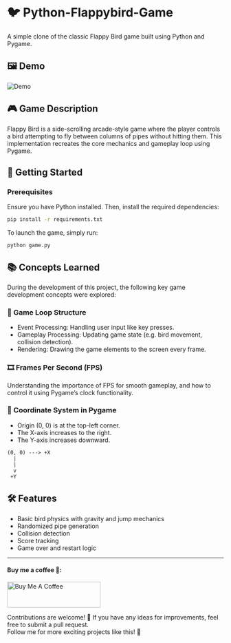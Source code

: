 # 🐦 Python-Flappybird-Game

A simple clone of the classic Flappy Bird game built using Python and Pygame.

## 🖼 Demo

![Demo](assets/demo.gif)

## 🎮 Game Description

Flappy Bird is a side-scrolling arcade-style game where the player controls a bird attempting to fly between columns of pipes without hitting them. This implementation recreates the core mechanics and gameplay loop using Pygame.

## 🚀 Getting Started

### Prerequisites

Ensure you have Python installed. Then, install the required dependencies:

```bash
pip install -r requirements.txt
```

To launch the game, simply run:

```
python game.py
```

## 📚 Concepts Learned

During the development of this project, the following key game development concepts were explored:

### 🔁 Game Loop Structure

- Event Processing: Handling user input like key presses.
- Gameplay Processing: Updating game state (e.g. bird movement, collision detection).
- Rendering: Drawing the game elements to the screen every frame.

### 🎞️ Frames Per Second (FPS)

Understanding the importance of FPS for smooth gameplay, and how to control it using Pygame’s clock functionality.

### 🧭 Coordinate System in Pygame

- Origin (0, 0) is at the top-left corner.
- The X-axis increases to the right.
- The Y-axis increases downward.

```
(0, 0) ---> +X
  |
  |
  v
 +Y
```

## 🛠 Features

- Basic bird physics with gravity and jump mechanics
- Randomized pipe generation
- Collision detection
- Score tracking
- Game over and restart logic

---

#### Buy me a coffee 🥹:

<a href="https://www.buymeacoffee.com/kunalmehra" target="_blank">
<img src="https://cdn.buymeacoffee.com/buttons/v2/default-yellow.png" alt="Buy Me A Coffee" style="height: 60px !important;width: 217px !important;" >
</a>

Contributions are welcome! 🙏 If you have any ideas for improvements, feel free to submit a pull request.
\
Follow me for more exciting projects like this! 🤩
